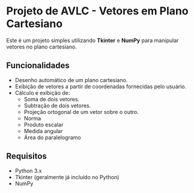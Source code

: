 # Projeto de AVLC - Vetores em Plano Cartesiano

Este é um projeto simples utilizando **Tkinter** e **NumPy** para manipular vetores no plano cartesiano.

## Funcionalidades

- Desenho automático de um plano cartesiano.
- Exibição de vetores a partir de coordenadas fornecidas pelo usuário.
- Cálculo e exibição de:
  - Soma de dois vetores.
  - Subtração de dois vetores.
  - Projeção ortogonal de um vetor sobre o outro.
  - Norma
  - Produto escalar
  - Medida angular
  - Área do paralelogramo


## Requisitos

- Python 3.x
- Tkinter (geralmente já incluído no Python)
- NumPy
